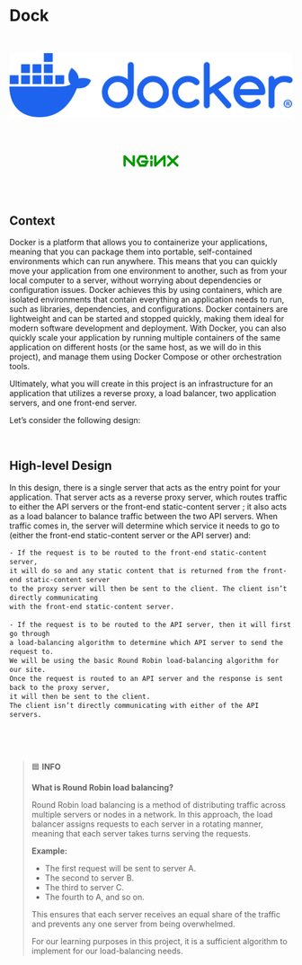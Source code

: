 # Dock

$~$

<p align="center">
<img src="https://github.com/Bomays/holbertonschool-softy-pinko-docker/blob/d888abfc28c6ef6b691c467990f10462a0c633bb/logo/docker-logo-blue.png" alt="Docker" width="700"/>
</p>

$~$

<p align="center">
<svg xmlns="http://www.w3.org/2000/svg" width="120" height="60" viewBox="0 0 24.576 12.296" preserveAspectRatio="xMinYMin meet"><path d="M6.01 8.247c-.114 0-.225-.044-.31-.128L3.114 5.533V7.8c0 .24-.196.437-.437.437S2.24 8.052 2.24 7.8V4.48c0-.177.107-.336.27-.404s.35-.03.476.095l2.586 2.586V4.48c0-.24.196-.437.437-.437s.437.196.437.437V7.8c0 .24-.196.437-.437.437m2.023-4.2l-.12.224-.93 1.688-.12.213.12.213.93 1.633.125.224h2.43l.12-.246.694-1.398.31-.634h-.704l-1.775.005c-.23-.003-.443.206-.443.437s.212.44.443.437l1.07-.005-.262.53H8.546l-.683-1.202.688-1.245h1.464l.34.7h.88l-.554-1.328-.12-.246h-2.53m4.426-.005c-.23.003-.434.214-.43.442v1.14h.874v-1.14c.003-.232-.2-.445-.442-.442m1.4 4.215c-.24 0-.437-.196-.437-.437V4.487c0-.24.196-.437.437-.437s.437.196.437.437v2.277l2.586-2.586c.125-.125.313-.162.476-.095s.27.227.27.404V7.82c0 .24-.196.437-.437.437s-.437-.196-.437-.437V5.542l-2.586 2.586c-.082.082-.193.128-.31.128m7.005-2.106l1.36-1.354c.17-.17.17-.447.001-.618s-.447-.17-.618-.001l-1.36 1.357-1.36-1.357c-.17-.17-.448-.17-.618.001s-.17.448.001.618l1.36 1.354L18.27 7.5c-.17.17-.17.447-.001.618.082.083.193.13.3.13s.223-.042.308-.128l1.357-1.353 1.357 1.353c.082.082.193.128.308.128s.224-.043.3-.13c.17-.17.17-.447-.001-.618l-1.355-1.35m-8.406 2.094c-.23-.003-.434-.214-.43-.442v-1.83h.874V7.8c.003.232-.2.445-.442.442" fill="#090"/></svg>
</p>


$~$


## Context


Docker is a platform that allows you to containerize your applications,
meaning that you can package them into portable, self-contained environments
which can run anywhere.
This means that you can quickly move your application from one environment to another,
such as from your local computer to a server, without worrying about dependencies or configuration issues.
Docker achieves this by using containers, which are isolated environments that contain
everything an application needs to run, such as libraries, dependencies,
and configurations. Docker containers are lightweight and can be started and stopped quickly,
making them ideal for modern software development and deployment.
With Docker, you can also quickly scale your application by running multiple containers
of the same application on different hosts (or the same host, as we will do in this project),
and manage them using Docker Compose or other orchestration tools.

Ultimately, what you will create in this project is an infrastructure for an application
that utilizes a reverse proxy, a load balancer, two application servers, and one front-end server.

Let’s consider the following design:



$~$

## High-level Design


In this design, there is a single server that acts as the entry point for your application.
That server acts as a reverse proxy server, which routes traffic to either the API servers
or the front-end static-content server ; it also acts as a load balancer to balance traffic between the two API servers. 
When traffic comes in, the server will determine which service it needs to go to
(either the front-end static-content server or the API server) and:
$~$

```
- If the request is to be routed to the front-end static-content server,
it will do so and any static content that is returned from the front-end static-content server
to the proxy server will then be sent to the client. The client isn’t directly communicating
with the front-end static-content server.

- If the request is to be routed to the API server, then it will first go through
a load-balancing algorithm to determine which API server to send the request to.
We will be using the basic Round Robin load-balancing algorithm for our site.
Once the request is routed to an API server and the response is sent back to the proxy server,
it will then be sent to the client.
The client isn’t directly communicating with either of the API servers.

```

$~$

$~$

> 🟦 **INFO**
> 
> **What is Round Robin load balancing?**
> 
> Round Robin load balancing is a method of distributing traffic across multiple servers or nodes in a network. 
> In this approach, the load balancer assigns requests to each server in a rotating manner, meaning that each server takes turns serving the requests.
> 
> **Example:**
> - The first request will be sent to server A.
> - The second to server B.
> - The third to server C.
> - The fourth to A, and so on.
> 
> This ensures that each server receives an equal share of the traffic and prevents any one server from being overwhelmed.  
> 
> For our learning purposes in this project, it is a sufficient algorithm to implement for our load-balancing needs.
